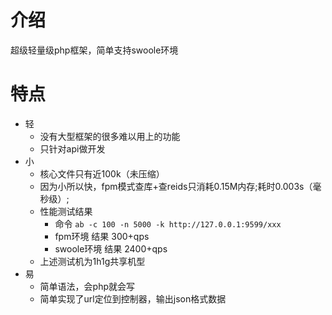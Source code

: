 # 介绍

超级轻量级php框架，简单支持swoole环境

# 特点

- 轻
  - 没有大型框架的很多难以用上的功能
  - 只针对api做开发
- 小
  - 核心文件只有近100k（未压缩）
  - 因为小所以快，fpm模式查库+查reids只消耗0.15M内存;耗时0.003s（毫秒级）;
  - 性能测试结果
    - 命令 `ab -c 100 -n 5000 -k http://127.0.0.1:9599/xxx`
    - fpm环境 结果 300+qps
    - swoole环境 结果 2400+qps
  - 上述测试机为1h1g共享机型
- 易
  - 简单语法，会php就会写
  - 简单实现了url定位到控制器，输出json格式数据
